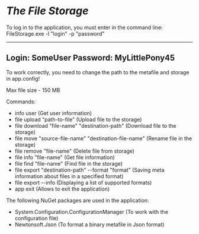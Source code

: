            
# ***The File Storage***

To log in to the application, you must enter in the command line:
FileStorage.exe -l "login" -p "password"

--------------------------------
Login: SomeUser
Password: MyLittlePony45
--------------------------------

To work correctly, you need to change the path to the metafile 
and storage in app.config!

Max file size - 150 MB


Commands:

- info user 
(Get user information)
- file upload "path-to-file" 
(Upload file to the storage)
- file download "file-name" "destination-path" 
(Download file to the storage)
- file move "source-file-name" "destination-file-name" 
(Rename file in the storage)
- file remove "file-name" 
(Delete file from storage)
- file info "file-name" 
(Get file information)
- file find "file-name" 
(Find file in the storage)
- file export "destination-path" --format "format" 
(Saving meta information about files in a specified format)
- file export --info 
(Displaying a list of supported formats)
- app exit
(Allows to exit the application)


The following NuGet packages are used in the application:

- System.Configuration.ConfigurationManager (To work with the configuration file)
- Newtonsoft.Json (To format a binary metafile in Json format)